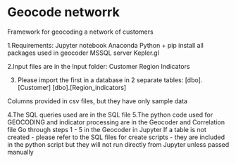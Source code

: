 # Geocode networrk
 Framework for geocoding a network of customers

1.Requirements:
Jupyter notebook
Anaconda
Python + pip install all packages used in geocoder
MSSQL server
Kepler.gl

2.Input files are in the Input folder:
Customer
Region Indicators

3. Please import the first in a database in 2 separate tables:
[dbo].[Customer]
[dbo].[Region_indicators]

Columns provided in csv files, but they have only sample data

4.The SQL queries used are in the SQL file
5.The python code used for GEOCODING and indicator processing are in the Geocoder and Correlation file
Go through steps 1 - 5 in the Geocoder in Jupyter 
If a table is not created - please refer to the SQL files for create scripts - they are included in the python script but they will not run directly from Jupyter unless passed manually
